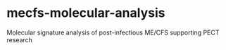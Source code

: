 # mecfs-molecular-analysis
Molecular signature analysis of post-infectious ME/CFS supporting PECT research
